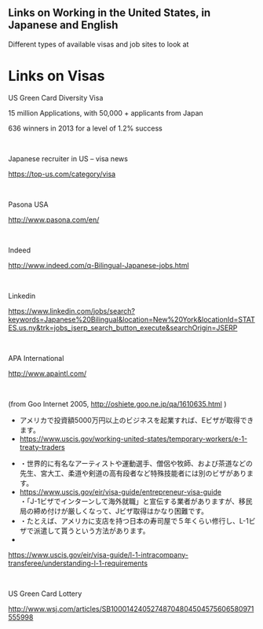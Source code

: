 ## Links on Working in the United States, in Japanese and English
  Different types of available visas and job sites to look at

# Links on Visas
</p>
<p>
  <span class="wysiwyg-underline">US Green Card Diversity Visa</span>
</p>
<p>
  15 million Applications, with 50,000 + applicants from Japan
</p>
<p>636 winners in 2013 for a level of 1.2% success</p>
<p>&nbsp;</p>
<p>
  <span class="wysiwyg-underline">Japanese recruiter in US – visa news</span>
</p>
<p>
  <a href="https://top-us.com/category/visa">https://top-us.com/category/visa</a>
</p>
<p>&nbsp;</p>
<p>
  <span class="wysiwyg-underline">Pasona USA</span>
</p>
<p>
  <a href="http://www.pasona.com/en/">http://www.pasona.com/en/</a>
</p>
<p>&nbsp;</p>
<p>
  <span class="wysiwyg-underline">Indeed</span>
</p>
<p>
  <a href="http://www.indeed.com/q-Bilingual-Japanese-jobs.html">http://www.indeed.com/q-Bilingual-Japanese-jobs.html</a>
</p>
<p>&nbsp;</p>
<p>
  <span class="wysiwyg-underline">Linkedin</span>
</p>
<p>
  <a href="https://www.linkedin.com/jobs/search?keywords=Japanese%20Bilingual&amp;location=New%20York&amp;locationId=STATES.us.ny&amp;trk=jobs_jserp_search_button_execute&amp;searchOrigin=JSERP">https://www.linkedin.com/jobs/search?keywords=Japanese%20Bilingual&amp;location=New%20York&amp;locationId=STATES.us.ny&amp;trk=jobs_jserp_search_button_execute&amp;searchOrigin=JSERP</a>
</p>
<p>&nbsp;</p>
<p>
  <span class="wysiwyg-underline">APA International</span>
</p>
<p>
  <a href="http://www.apaintl.com/">http://www.apaintl.com/</a>
</p>
<p>&nbsp;</p>
<p>
  (from Goo Internet 2005,
  <a href="http://oshiete.goo.ne.jp/qa/1610635.html">http://oshiete.goo.ne.jp/qa/1610635.html</a>
  )
</p>
<ul>
  <li>アメリカで投資額5000万円以上のビジネスを起業すれば、Eビザが取得できます。</li>
  <li>
    <a href="https://www.uscis.gov/working-united-states/temporary-workers/e-1-treaty-traders">https://www.uscis.gov/working-united-states/temporary-workers/e-1-treaty-traders</a>
  </li>
</ul>
<ul>
  <li>
    ・世界的に有名なアーティストや運動選手、僧侶や牧師、および茶道などの先生、宮大工、柔道や剣道の高有段者など特殊技能者には別のビザがあります。
  </li>
  <li>
    <a href="https://www.uscis.gov/eir/visa-guide/entrepreneur-visa-guide">https://www.uscis.gov/eir/visa-guide/entrepreneur-visa-guide</a><br>
    ・「J-1ビザでインターンして海外就職」と宣伝する業者がありますが、移民局の締め付けが厳しくなって、Jビザ取得はかなり困難です。
  </li>
  <li>・たとえば、アメリカに支店を持つ日本の寿司屋で５年くらい修行し、L-1ビザで派遣して貰うという方法があります。</li>
  <li></li>
</ul>
<p>
  <a href="https://www.uscis.gov/eir/visa-guide/l-1-intracompany-transferee/understanding-l-1-requirements">https://www.uscis.gov/eir/visa-guide/l-1-intracompany-transferee/understanding-l-1-requirements</a>
</p>
<p>&nbsp;</p>
<p>
  <span class="wysiwyg-underline">US Green Card Lottery</span>
</p>
<p>
  <a href="http://www.wsj.com/articles/SB10001424052748704804504575606580971555998">http://www.wsj.com/articles/SB10001424052748704804504575606580971555998</a>
</p>
